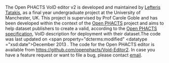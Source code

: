 The Open PHACTS VoID editor v2 is developed and maintained by <a
                                    href="http://ltatakis.com" target="_blank"
                                    rel="dcterms:creator doap:maintainer">Lefteris Tatakis</a>, as a final year
                                undergraduate project at the University of Manchester, UK.
This project is supervised by Prof Carole Goble and has been developed within the context
                                of the <a href="http://www.openphacts.com/" target="_blank">Open PHACTS</a> project and
                                aims to help dataset publishers to create a valid, according to the <a
                                        href="http://www.openphacts.org/specs/2013/WD-datadesc-20130912/"
                                        target="_blank">Open PHACTS specification</a>, VoID description for deployment
                                with their dataset.The code was last updated on <span property="dcterms:modified"
                                <datatype
                                ="xsd:date">December 2013</datatype> </span>. The code for the Open PHACTS editor is
                                available from <a href="https://github.com/openphacts/Void-Editor2" target="_blank">
                                    https://github.com/openphacts/Void-Editor2</a>.
                                In case you have a feature request or want to file a bug, please contact <a
                                    href="mailto:eleftherios.tatakis@student.manchester.com">email</a>.
 